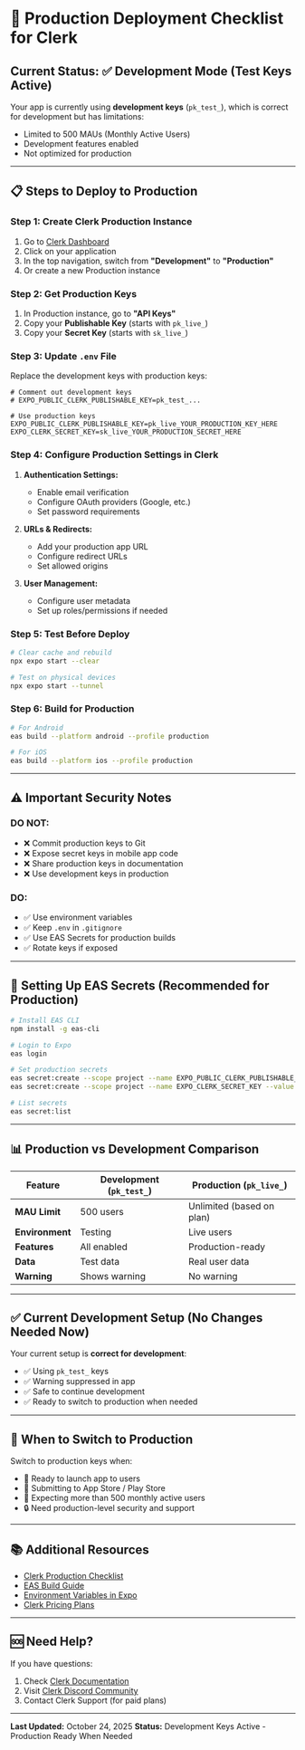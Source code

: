 # 🚀 Production Deployment Checklist for Clerk

## Current Status: ✅ Development Mode (Test Keys Active)

Your app is currently using **development keys** (`pk_test_`), which is correct for development but has limitations:
- Limited to 500 MAUs (Monthly Active Users)
- Development features enabled
- Not optimized for production

---

## 📋 Steps to Deploy to Production

### Step 1: Create Clerk Production Instance

1. Go to [Clerk Dashboard](https://dashboard.clerk.com)
2. Click on your application
3. In the top navigation, switch from **"Development"** to **"Production"**
4. Or create a new Production instance

### Step 2: Get Production Keys

1. In Production instance, go to **"API Keys"**
2. Copy your **Publishable Key** (starts with `pk_live_`)
3. Copy your **Secret Key** (starts with `sk_live_`)

### Step 3: Update `.env` File

Replace the development keys with production keys:

```env
# Comment out development keys
# EXPO_PUBLIC_CLERK_PUBLISHABLE_KEY=pk_test_...

# Use production keys
EXPO_PUBLIC_CLERK_PUBLISHABLE_KEY=pk_live_YOUR_PRODUCTION_KEY_HERE
EXPO_CLERK_SECRET_KEY=sk_live_YOUR_PRODUCTION_SECRET_HERE
```

### Step 4: Configure Production Settings in Clerk

1. **Authentication Settings:**
   - Enable email verification
   - Configure OAuth providers (Google, etc.)
   - Set password requirements

2. **URLs & Redirects:**
   - Add your production app URL
   - Configure redirect URLs
   - Set allowed origins

3. **User Management:**
   - Configure user metadata
   - Set up roles/permissions if needed

### Step 5: Test Before Deploy

```bash
# Clear cache and rebuild
npx expo start --clear

# Test on physical devices
npx expo start --tunnel
```

### Step 6: Build for Production

```bash
# For Android
eas build --platform android --profile production

# For iOS
eas build --platform ios --profile production
```

---

## ⚠️ Important Security Notes

### DO NOT:
- ❌ Commit production keys to Git
- ❌ Expose secret keys in mobile app code
- ❌ Share production keys in documentation
- ❌ Use development keys in production

### DO:
- ✅ Use environment variables
- ✅ Keep `.env` in `.gitignore`
- ✅ Use EAS Secrets for production builds
- ✅ Rotate keys if exposed

---

## 🔐 Setting Up EAS Secrets (Recommended for Production)

```bash
# Install EAS CLI
npm install -g eas-cli

# Login to Expo
eas login

# Set production secrets
eas secret:create --scope project --name EXPO_PUBLIC_CLERK_PUBLISHABLE_KEY --value pk_live_your_key
eas secret:create --scope project --name EXPO_CLERK_SECRET_KEY --value sk_live_your_secret

# List secrets
eas secret:list
```

---

## 📊 Production vs Development Comparison

| Feature | Development (`pk_test_`) | Production (`pk_live_`) |
|---------|--------------------------|-------------------------|
| **MAU Limit** | 500 users | Unlimited (based on plan) |
| **Environment** | Testing | Live users |
| **Features** | All enabled | Production-ready |
| **Data** | Test data | Real user data |
| **Warning** | Shows warning | No warning |

---

## ✅ Current Development Setup (No Changes Needed Now)

Your current setup is **correct for development**:
- ✅ Using `pk_test_` keys
- ✅ Warning suppressed in app
- ✅ Safe to continue development
- ✅ Ready to switch to production when needed

---

## 🎯 When to Switch to Production

Switch to production keys when:
- 🚀 Ready to launch app to users
- 📱 Submitting to App Store / Play Store
- 👥 Expecting more than 500 monthly active users
- 🔒 Need production-level security and support

---

## 📚 Additional Resources

- [Clerk Production Checklist](https://clerk.com/docs/deployments/overview)
- [EAS Build Guide](https://docs.expo.dev/build/introduction/)
- [Environment Variables in Expo](https://docs.expo.dev/guides/environment-variables/)
- [Clerk Pricing Plans](https://clerk.com/pricing)

---

## 🆘 Need Help?

If you have questions:
1. Check [Clerk Documentation](https://clerk.com/docs)
2. Visit [Clerk Discord Community](https://clerk.com/discord)
3. Contact Clerk Support (for paid plans)

---

**Last Updated:** October 24, 2025
**Status:** Development Keys Active - Production Ready When Needed
